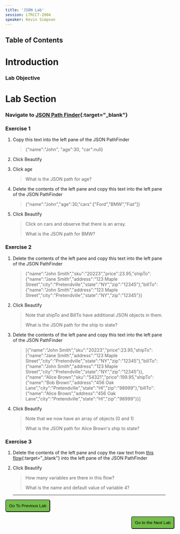 ```yaml
---
title: 'JSON Lab'
session: LTRCCT-2004
speaker: Kevin Simpson
---
```


## Table of Contents

# Introduction
### Lab Objective

# Lab Section

### Navigate to [JSON Path Finder](https://jsonpathfinder.com/){:target="_blank"}
   
### Exercise 1

1. Copy this text into the left pane of the JSON PathFinder
   > \{"name":"John", "age":30, "car":null\}
   >
2. Click Beautify
3. Click age
   > What is the JSON path for age? 
   >
4. Delete the contents of the left pane and copy this text into the left pane of the JSON PathFinder
   > \{"name":"John","age":30,"cars":\["Ford","BMW","Fiat"\]\}
   >
   
5. Click Beautify
   > Click on cars and observe that there is an array.
   >
   > What is the JSON path for BMW?

### Exercise 2

1. Delete the contents of the left pane and copy this text into the left pane of the JSON PathFinder
   >  \{"name":"John Smith","sku":"20223","price":23.95,"shipTo":\{"name":"Jane Smith","address":"123 Maple Street","city":"Pretendville","state":"NY","zip":"12345"\},"billTo":\{"name":"John Smith","address":"123 Maple Street","city":"Pretendville","state":"NY","zip":"12345"\}\}
   >

2. Click Beautify
   > Note that shipTo and BillTo have additional JSON objects in them.
   >
   > What is the JSON path for the ship to state?
   >
3. Delete the contents of the left pane and copy this text into the left pane of the JSON PathFinder
   > \[\{"name":"John Smith","sku":"20223","price":23.95,"shipTo":\{"name":"Jane Smith","address":"123 Maple Street","city":"Pretendville","state":"NY","zip":"12345"\},"billTo":\{"name":"John Smith","address":"123 Maple Street","city":"Pretendville","state":"NY","zip":"12345"\}\},\{"name":"Alice Brown","sku":"54321","price":199.95,"shipTo":\{"name":"Bob Brown","address":"456 Oak Lane","city":"Pretendville","state":"HI","zip":"98999"\},"billTo":\{"name":"Alice Brown","address":"456 Oak Lane","city":"Pretendville","state":"HI","zip":"98999"\}\}\]
   >

4. Click Beautify
   > Note that we now have an array of objects (0 and 1)
   >
   > What is the JSON path for Alice Brown's ship to state?

### Exercise 3

1. Delete the contents of the left pane and copy the raw text from [this flow](flows/CL_1_salesService_lang.json){:target="_blank"} into the left pane of the JSON PathFinder
2. Click Beautify
   > How many variables are there in this flow?
   >
   > What is the name and default value of variable 4?
    
    ---





















<script>
function mainPage() {window.location.href = "Lab_4";}
function nextLab() 
 {
 window.location.href = "Lab_5";
 }
</script>

<div id="button-row">
<button onclick="mainPage()" style="
  border-radius: 5px;
  background-color: rgb(116,191,75);
  padding: 10px;">Go To Previous Lab</button>

<button onclick="nextLab()" style="
  position: absolute;
  right: 200px;
  border-radius: 5px;
  background-color: rgb(116,191,75);
  padding: 10px;">Go to the Next Lab</button>

</div>